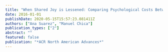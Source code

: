 ```yaml
---
title: "When Shared Joy is Lessened: Comparing Psychological Costs Between Online and Offline Positive Word of Mouth"
date: 2016-01-01
publishDate: 2020-05-15T15:57:23.081411Z
authors: ["Ana Suarez", "Manuel Chica"]
publication_types: ["2"]
abstract: ""
featured: false
publication: "*ACR North American Advances*"
---
```



